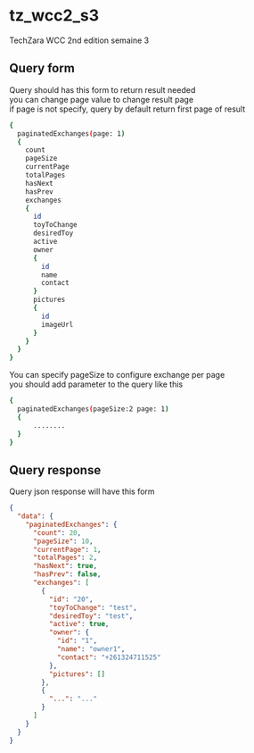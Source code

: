 # tz_wcc2_s3
TechZara WCC 2nd edition semaine 3

## Query form
Query should has this form to return result needed  
you can change page value to change result page  
if page is not specify, query by default return first page of result  
```sh
{
  paginatedExchanges(page: 1)
  {
    count
    pageSize
    currentPage
    totalPages
    hasNext
    hasPrev
    exchanges
    {
      id
      toyToChange
      desiredToy
      active
      owner 
      {
        id
        name
        contact
      }
      pictures
      {
        id
        imageUrl
      }
  	}
  }
}
```
You can specify pageSize to configure exchange per page  
you should add parameter to the query like this  
```sh
{
  paginatedExchanges(pageSize:2 page: 1)
  {
      ........
  }
}
```
## Query response
Query json response will have this form
```json
{
  "data": {
    "paginatedExchanges": {
      "count": 20,
      "pageSize": 10,
      "currentPage": 1,
      "totalPages": 2,
      "hasNext": true,
      "hasPrev": false,
      "exchanges": [
        {
          "id": "20",
          "toyToChange": "test",
          "desiredToy": "test",
          "active": true,
          "owner": {
            "id": "1",
            "name": "owner1",
            "contact": "+261324711525"
          },
          "pictures": []
        },
        {
          "...": "..."
        }
      ]
    }
  }
}
```
